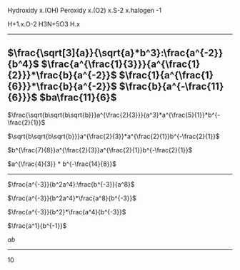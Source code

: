 Hydroxidy x.(OH)
Peroxidy x.(O2)
x.S-2
x.halogen -1

H+1.x.O-2
H3N+5O3
H.x

---

$\frac{\sqrt[3]{a}}{\sqrt{a}*b^3}:\frac{a^{-2}}{b^4}$
$\frac{a^{\frac{1}{3}}}{a^{\frac{1}{2}}}*\frac{b}{a^{-2}}$
$\frac{1}{a^{\frac{1}{6}}}*\frac{b}{a^{-2}}$
$\frac{b}{a^{-\frac{11}{6}}}$
$ba\frac{11}{6}$
---
$\frac{\sqrt{b\sqrt{b\sqrt{b}}}a^{\frac{2}{3}}}{a^3}*a^{\frac{5}{1}}*b^{-\frac{2}{1}}$

$\sqrt{b\sqrt{b\sqrt{b}}}a^{\frac{2}{3}}*a^{\frac{2}{1}}b^{-\frac{2}{1}}$

$b^{\frac{7}{8}}a^{\frac{2}{3}}a^{\frac{2}{1}}b^{-\frac{2}{1}}$

$a^{\frac{4}{3}} * b^{-\frac{14}{8}}$

---
$\frac{a^{-3}}{b^2a^4}:\frac{b^{-3}}{a^8}$

$\frac{a^{-3}}{b^2a^4}*\frac{a^8}{b^{-3}}$

$\frac{a^{-3}}{b^2}*\frac{a^4}{b^{-3}}$

$\frac{a^1}{b^{-1}}$

$ab$

---

10
